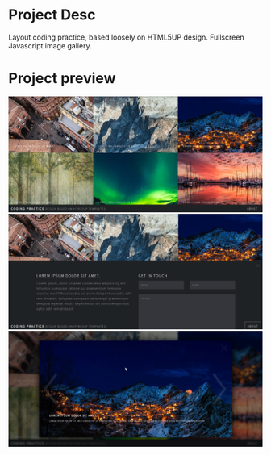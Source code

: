 # Project Desc

Layout coding practice, based loosely on HTML5UP design. Fullscreen Javascript image gallery.

# Project preview

![Project preview](preview.png)
![Project preview](preview2.png)
![Project preview](preview3.png)
